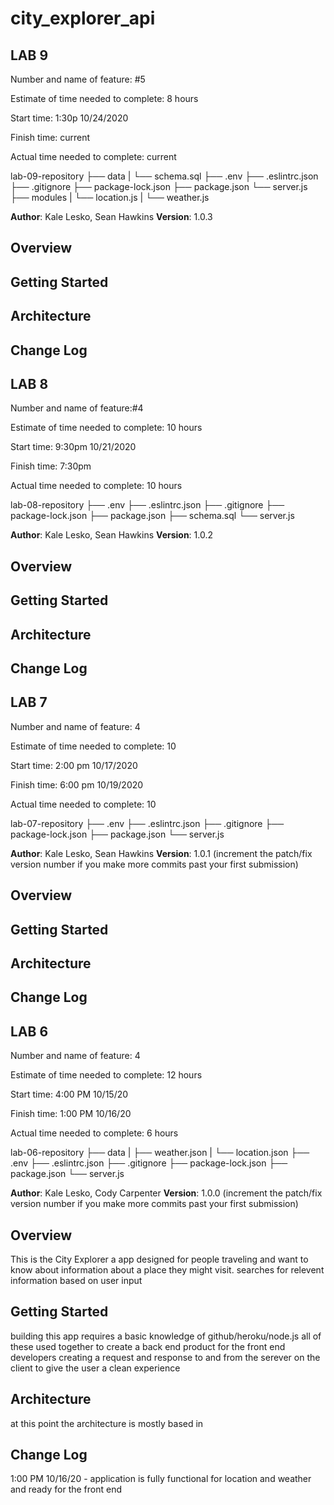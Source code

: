 # city_explorer_api

## LAB 9

Number and name of feature: #5 

Estimate of time needed to complete: 8 hours

Start time: 1:30p 10/24/2020 

Finish time: current

Actual time needed to complete: current

lab-09-repository
   ├── data
   |    └── schema.sql
   ├── .env
   ├── .eslintrc.json
   ├── .gitignore
   ├── package-lock.json
   ├── package.json
   └── server.js
   ├── modules
   |    └── location.js
   |    └── weather.js  

**Author**: Kale Lesko, Sean Hawkins
**Version**: 1.0.3

## Overview

## Getting Started

## Architecture

## Change Log

## LAB 8

Number and name of feature:#4 

Estimate of time needed to complete: 10 hours 

Start time: 9:30pm 10/21/2020

Finish time: 7:30pm

Actual time needed to complete: 10 hours

lab-08-repository
   ├── .env
   ├── .eslintrc.json
   ├── .gitignore
   ├── package-lock.json
   ├── package.json
   ├── schema.sql
   └── server.js

**Author**: Kale Lesko, Sean Hawkins
**Version**: 1.0.2

## Overview

## Getting Started

## Architecture

## Change Log

## LAB 7

Number and name of feature: 4

Estimate of time needed to complete: 10

Start time: 2:00 pm 10/17/2020

Finish time: 6:00 pm 10/19/2020

Actual time needed to complete: 10

lab-07-repository
   ├── .env
   ├── .eslintrc.json
   ├── .gitignore
   ├── package-lock.json
   ├── package.json
   └── server.js

**Author**: Kale Lesko, Sean Hawkins
**Version**: 1.0.1 (increment the patch/fix version number if you make more commits past your first submission)

## Overview

<!-- Provide a high level overview of what this application is and why you are building it, beyond the fact that it's an assignment for this class. (i.e. What's your problem domain?) -->

## Getting Started

<!-- What are the steps that a user must take in order to build this app on their own machine and get it running? -->

## Architecture

<!-- Provide a detailed description of the application design. What technologies (languages, libraries, etc) you're using, and any other relevant design information. -->

## Change Log

<!-- Use this area to document the iterative changes made to your application as each feature is successfully implemented. Use time stamps. Here's an examples:

01-01-2001 4:59pm - Application now has a fully-functional express server, with a GET route for the location resource.

## Credits and Collaborations
<!-- Give credit (and a link) to other people or resources that helped you build this application. -->


## LAB 6

Number and name of feature: 4

Estimate of time needed to complete: 12 hours

Start time: 4:00 PM 10/15/20

Finish time: 1:00 PM 10/16/20

Actual time needed to complete: 6 hours

lab-06-repository
   ├── data
   |     ├── weather.json
   |     └── location.json
   ├── .env
   ├── .eslintrc.json
   ├── .gitignore
   ├── package-lock.json
   ├── package.json
   └── server.js


**Author**: Kale Lesko, Cody Carpenter
**Version**: 1.0.0 (increment the patch/fix version number if you make more commits past your first submission)

## Overview
This is the City Explorer a app designed for people traveling and want to know about information about a place they might visit. searches for relevent information based on user input
<!-- Provide a high level overview of what this application is and why you are building it, beyond the fact that it's an assignment for this class. (i.e. What's your problem domain?) -->

## Getting Started
building this app requires a basic knowledge of github/heroku/node.js all of these used together to create a back end product for the front end developers creating a request and response to and from the serever on the client to give the user a clean experience
<!-- What are the steps that a user must take in order to build this app on their own machine and get it running? -->

## Architecture
at this point the architecture is mostly based in 
<!-- Provide a detailed description of the application design. What technologies (languages, libraries, etc) you're using, and any other relevant design information. -->

## Change Log

1:00 PM 10/16/20 - application is fully functional for location and weather and ready for the front end 
<!-- Use this area to document the iterative changes made to your application as each feature is successfully implemented. Use time stamps. Here's an examples:

01-01-2001 4:59pm - Application now has a fully-functional express server, with a GET route for the location resource.

## Credits and Collaborations

## Credits and Collaborations
<!-- Give credit (and a link) to other people or resources that helped you build this application. -->